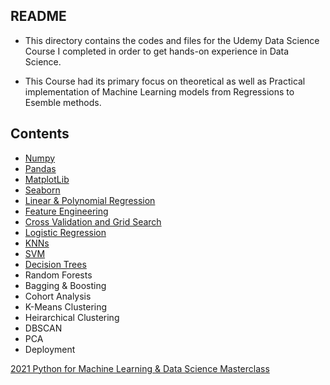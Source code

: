 ## README 

* This directory contains the codes and files for the Udemy Data Science Course I completed in order to get hands-on experience in Data Science.

* This Course had its primary focus on theoretical as well as Practical implementation of Machine Learning models from Regressions to Esemble methods.

## Contents
* [Numpy](https://github.com/ravi0531rp/DataScienceComplete/blob/master/Data_Science_ML_Based/001.%20Numpy%20Codes.ipynb)
* [Pandas](https://github.com/ravi0531rp/DataScienceComplete/blob/master/Data_Science_ML_Based/002.%20Pandas%20Codes.ipynb)
* [MatplotLib](https://github.com/ravi0531rp/DataScienceComplete/blob/master/Data_Science_ML_Based/003.%20Matplotlib%20Codes.ipynb)
* [Seaborn](https://github.com/ravi0531rp/DataScienceComplete/blob/master/Data_Science_ML_Based/004.%20Seaborn%20Codes.ipynb)
* [Linear & Polynomial Regression](https://github.com/ravi0531rp/DataScienceComplete/blob/master/Data_Science_ML_Based/005.%20Linear%20Regression.ipynb)
* [Feature Engineering](https://github.com/ravi0531rp/DataScienceComplete/blob/master/Data_Science_ML_Based/006.%20Feature%20Engineering.ipynb)
* [Cross Validation and Grid Search](https://github.com/ravi0531rp/DataScienceComplete/blob/master/Data_Science_ML_Based/007.%20Cross%20Validation%20and%20Grid%20Search.ipynb)
* [Logistic Regression](https://github.com/ravi0531rp/DataScienceComplete/blob/master/Data_Science_ML_Based/008.%20Logistic%20Regression.ipynb)
* [KNNs](https://github.com/ravi0531rp/DataScienceComplete/blob/master/Data_Science_ML_Based/009.%20KNNs.ipynb)
* [SVM](https://github.com/ravi0531rp/DataScienceComplete/blob/master/Data_Science_ML_Based/010.%20SVMs.ipynb)
* [Decision Trees](https://github.com/ravi0531rp/DataScienceComplete/blob/master/Data_Science_ML_Based/011.%20Decision%20Trees.ipynb)
* Random Forests
* Bagging & Boosting
* Cohort Analysis
* K-Means Clustering
* Heirarchical Clustering
* DBSCAN
* PCA
* Deployment

<a href="https://udemy.com/course-dashboard-redirect/?course_id=2769460"> 2021 Python for Machine Learning & Data Science Masterclass </a>
